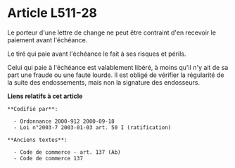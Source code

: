 # Article L511-28

Le porteur d'une lettre de change ne peut être contraint d'en recevoir le paiement avant l'échéance.

Le tiré qui paie avant l'échéance le fait à ses risques et périls.

Celui qui paie à l'échéance est valablement libéré, à moins qu'il n'y ait de sa part une fraude ou une faute lourde. Il est
obligé de vérifier la régularité de la suite des endossements, mais non la signature des endosseurs.

**Liens relatifs à cet article**

	**Codifié par**:

	  - Ordonnance 2000-912 2000-09-18
	  - Loi n°2003-7 2003-01-03 art. 50 I (ratification)

	**Anciens textes**:

	  - Code de commerce - art. 137 (Ab)
	  - Code de commerce 137
